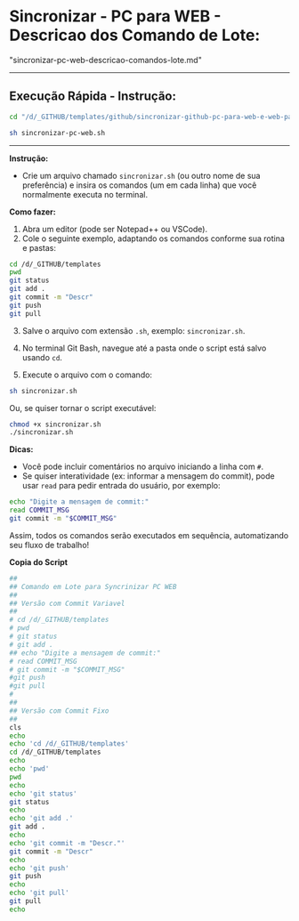 # Sincronizar - PC para WEB - Descricao dos Comando de Lote:
"sincronizar-pc-web-descricao-comandos-lote.md"


---

## **Execução Rápida - Instrução:**
```bash
cd "/d/_GITHUB/templates/github/sincronizar-github-pc-para-web-e-web-para-pc/"
```

```bash
sh sincronizar-pc-web.sh
```

---

**Instrução:**
- Crie um arquivo chamado `sincronizar.sh` (ou outro nome de sua preferência) e insira os comandos (um em cada linha) que você normalmente executa no terminal.

**Como fazer:**
1. Abra um editor (pode ser Notepad++ ou VSCode).
2. Cole o seguinte exemplo, adaptando os comandos conforme sua rotina e pastas:

```bash
cd /d/_GITHUB/templates
pwd
git status
git add .
git commit -m "Descr"
git push
git pull
```

3. Salve o arquivo com extensão `.sh`, exemplo: `sincronizar.sh`.

4. No terminal Git Bash, navegue até a pasta onde o script está salvo usando `cd`.

5. Execute o arquivo com o comando:
```bash
sh sincronizar.sh
```
Ou, se quiser tornar o script executável:
```bash
chmod +x sincronizar.sh
./sincronizar.sh
```

**Dicas:**
- Você pode incluir comentários no arquivo iniciando a linha com `#`.
- Se quiser interatividade (ex: informar a mensagem do commit), pode usar `read` para pedir entrada do usuário, por exemplo:
```bash
echo "Digite a mensagem de commit:"
read COMMIT_MSG
git commit -m "$COMMIT_MSG"
```

Assim, todos os comandos serão executados em sequência, automatizando seu fluxo de trabalho!


**Copia do Script**
```bash
##
## Comando em Lote para Syncrinizar PC WEB
##
## Versão com Commit Variavel
##
# cd /d/_GITHUB/templates
# pwd
# git status
# git add .
## echo "Digite a mensagem de commit:"
# read COMMIT_MSG
# git commit -m "$COMMIT_MSG"
#git push
#git pull
#
##
## Versão com Commit Fixo
##
cls
echo
echo 'cd /d/_GITHUB/templates'
cd /d/_GITHUB/templates
echo
echo 'pwd'
pwd
echo
echo 'git status'
git status
echo
echo 'git add .'
git add .
echo
echo 'git commit -m "Descr."'
git commit -m "Descr"
echo
echo 'git push'
git push
echo
echo 'git pull'
git pull
echo
```
